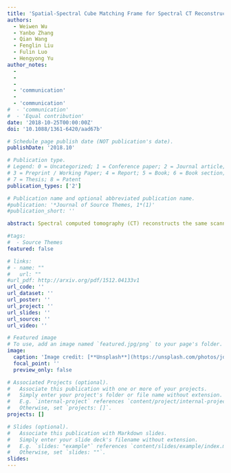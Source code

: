 ```yaml
---
title: 'Spatial-Spectral Cube Matching Frame for Spectral CT Reconstruction'
authors:
  - Weiwen Wu
  - Yanbo Zhang
  - Qian Wang
  - Fenglin Liu
  - Fulin Luo
  - Hengyong Yu
author_notes:
  -
  -
  -
  - 'communication'
  -
  - 'communication'
#  - 'communication'
#  - 'Equal contribution'
date: '2018-10-25T00:00:00Z'
doi: '10.1088/1361-6420/aad67b'

# Schedule page publish date (NOT publication's date).
publishDate: '2018.10'

# Publication type.
# Legend: 0 = Uncategorized; 1 = Conference paper; 2 = Journal article;
# 3 = Preprint / Working Paper; 4 = Report; 5 = Book; 6 = Book section;
# 7 = Thesis; 8 = Patent
publication_types: ['2']

# Publication name and optional abbreviated publication name.
#publication: '*Journal of Source Themes, 1*(1)'
#publication_short: ''

abstract: Spectral computed tomography (CT) reconstructs the same scanned object from projections of multiple narrow energy windows, and it can be used for material identification and decomposition. However, the multi-energy projection dataset has a lower signal-noise-ratio (SNR), resulting in poor reconstructed image quality. To address this thorny problem, we develop a spectral CT reconstruction method, namely spatial-spectral cube matching frame (SSCMF). This method is inspired by the following three facts: i) human body usually consists of two or three basic materials implying that the reconstructed spectral images have a strong sparsity; ii) the same basic material component in a single channel image has similar intensity and structures in local regions. Different material components within the same energy channel share similar structural information; iii) multi-energy projection datasets are collected from the subject by using different narrow energy windows, which means images reconstructed from different energy-channels share similar structures. To explore those information, we first establish a tensor cube matching frame (CMF) for a BM4D denoising procedure. Then, as a new regularizer, the CMF is introduced into a basic spectral CT reconstruction model, generating the SSCMF method. Because the SSCMF model contains an L<sub>0</sub> -norm minimization of 4D transform coefficients, an effective strategy is employed for optimization. Both numerical simulations and realistic preclinical mouse studies are performed. The results show that the SSCMF method outperforms the state-of-the-art algorithms, including the simultaneous algebraic reconstruction technique, total variation minimization, total variation plus low rank, and tensor dictionary learning.

#tags:
#  - Source Themes
featured: false

# links:
# - name: ""
#   url: ""
#url_pdf: http://arxiv.org/pdf/1512.04133v1
url_code: ''
url_dataset: ''
url_poster: ''
url_project: ''
url_slides: ''
url_source: ''
url_video: ''

# Featured image
# To use, add an image named `featured.jpg/png` to your page's folder.
image:
  caption: 'Image credit: [**Unsplash**](https://unsplash.com/photos/jdD8gXaTZsc)'
  focal_point: ''
  preview_only: false

# Associated Projects (optional).
#   Associate this publication with one or more of your projects.
#   Simply enter your project's folder or file name without extension.
#   E.g. `internal-project` references `content/project/internal-project/index.md`.
#   Otherwise, set `projects: []`.
projects: []

# Slides (optional).
#   Associate this publication with Markdown slides.
#   Simply enter your slide deck's filename without extension.
#   E.g. `slides: "example"` references `content/slides/example/index.md`.
#   Otherwise, set `slides: ""`.
slides:
---
```

